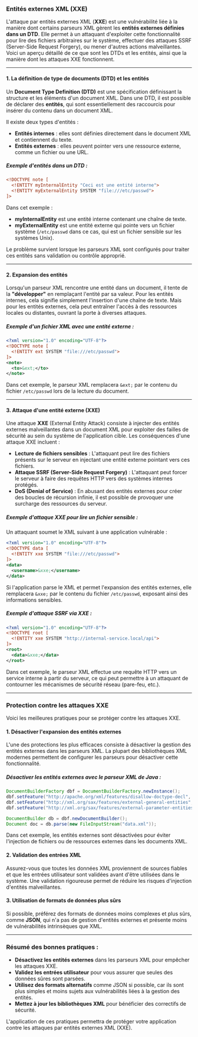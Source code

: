 ### Entités externes XML (XXE)

L'attaque par entités externes XML (**XXE**) est une vulnérabilité liée à la manière dont certains parseurs XML gèrent les **entités externes définies dans un DTD**. Elle permet à un attaquant d'exploiter cette fonctionnalité pour lire des fichiers arbitraires sur le système, effectuer des attaques SSRF (Server-Side Request Forgery), ou mener d'autres actions malveillantes. Voici un aperçu détaillé de ce que sont les DTDs et les entités, ainsi que la manière dont les attaques XXE fonctionnent.

---

#### 1. **La définition de type de documents (DTD) et les entités**

Un **Document Type Definition (DTD)** est une spécification définissant la structure et les éléments d'un document XML. Dans une DTD, il est possible de déclarer des **entités**, qui sont essentiellement des raccourcis pour insérer du contenu dans un document XML.

Il existe deux types d'entités :
- **Entités internes** : elles sont définies directement dans le document XML et contiennent du texte.
- **Entités externes** : elles peuvent pointer vers une ressource externe, comme un fichier ou une URL.

##### **Exemple d'entités dans un DTD :**

```xml
<!DOCTYPE note [
  <!ENTITY myInternalEntity "Ceci est une entité interne">
  <!ENTITY myExternalEntity SYSTEM "file:///etc/passwd">
]>
```

Dans cet exemple :
- **myInternalEntity** est une entité interne contenant une chaîne de texte.
- **myExternalEntity** est une entité externe qui pointe vers un fichier système (`/etc/passwd` dans ce cas, qui est un fichier sensible sur les systèmes Unix).

Le problème survient lorsque les parseurs XML sont configurés pour traiter ces entités sans validation ou contrôle approprié.

---

#### 2. **Expansion des entités**

Lorsqu'un parseur XML rencontre une entité dans un document, il tente de la **"développer"** en remplaçant l'entité par sa valeur. Pour les entités internes, cela signifie simplement l'insertion d'une chaîne de texte. Mais pour les entités externes, cela peut entraîner l'accès à des ressources locales ou distantes, ouvrant la porte à diverses attaques.

##### **Exemple d'un fichier XML avec une entité externe :**

```xml
<?xml version="1.0" encoding="UTF-8"?>
<!DOCTYPE note [
  <!ENTITY ext SYSTEM "file:///etc/passwd">
]>
<note>
  <to>&ext;</to>
</note>
```

Dans cet exemple, le parseur XML remplacera `&ext;` par le contenu du fichier `/etc/passwd` lors de la lecture du document.

---

#### 3. **Attaque d'une entité externe (XXE)**

Une attaque **XXE** (External Entity Attack) consiste à injecter des entités externes malveillantes dans un document XML pour exploiter des failles de sécurité au sein du système de l'application cible. Les conséquences d'une attaque XXE incluent :

- **Lecture de fichiers sensibles** : L'attaquant peut lire des fichiers présents sur le serveur en injectant une entité externe pointant vers ces fichiers.
- **Attaque SSRF (Server-Side Request Forgery)** : L'attaquant peut forcer le serveur à faire des requêtes HTTP vers des systèmes internes protégés.
- **DoS (Denial of Service)** : En abusant des entités externes pour créer des boucles de récursion infinie, il est possible de provoquer une surcharge des ressources du serveur.

##### **Exemple d'attaque XXE pour lire un fichier sensible :**

Un attaquant soumet le XML suivant à une application vulnérable :

```xml
<?xml version="1.0" encoding="UTF-8"?>
<!DOCTYPE data [
  <!ENTITY xxe SYSTEM "file:///etc/passwd">
]>
<data>
  <username>&xxe;</username>
</data>
```

Si l'application parse le XML et permet l'expansion des entités externes, elle remplacera `&xxe;` par le contenu du fichier `/etc/passwd`, exposant ainsi des informations sensibles.

##### **Exemple d'attaque SSRF via XXE** :

```xml
<?xml version="1.0" encoding="UTF-8"?>
<!DOCTYPE root [
  <!ENTITY xxe SYSTEM "http://internal-service.local/api">
]>
<root>
  <data>&xxe;</data>
</root>
```

Dans cet exemple, le parseur XML effectue une requête HTTP vers un service interne à partir du serveur, ce qui peut permettre à un attaquant de contourner les mécanismes de sécurité réseau (pare-feu, etc.).

---

### **Protection contre les attaques XXE**

Voici les meilleures pratiques pour se protéger contre les attaques XXE.

#### 1. **Désactiver l'expansion des entités externes**

L'une des protections les plus efficaces consiste à désactiver la gestion des entités externes dans les parseurs XML. La plupart des bibliothèques XML modernes permettent de configurer les parseurs pour désactiver cette fonctionnalité.

##### **Désactiver les entités externes avec le parseur XML de Java** :

```java
DocumentBuilderFactory dbf = DocumentBuilderFactory.newInstance();
dbf.setFeature("http://apache.org/xml/features/disallow-doctype-decl", true);
dbf.setFeature("http://xml.org/sax/features/external-general-entities", false);
dbf.setFeature("http://xml.org/sax/features/external-parameter-entities", false);

DocumentBuilder db = dbf.newDocumentBuilder();
Document doc = db.parse(new FileInputStream("data.xml"));
```

Dans cet exemple, les entités externes sont désactivées pour éviter l'injection de fichiers ou de ressources externes dans les documents XML.

#### 2. **Validation des entrées XML**

Assurez-vous que toutes les données XML proviennent de sources fiables et que les entrées utilisateur sont validées avant d'être utilisées dans le système. Une validation rigoureuse permet de réduire les risques d'injection d'entités malveillantes.

#### 3. **Utilisation de formats de données plus sûrs**

Si possible, préférez des formats de données moins complexes et plus sûrs, comme **JSON**, qui n'a pas de gestion d'entités externes et présente moins de vulnérabilités intrinsèques que XML.

---

### **Résumé des bonnes pratiques :**

- **Désactivez les entités externes** dans les parseurs XML pour empêcher les attaques XXE.
- **Validez les entrées utilisateur** pour vous assurer que seules des données sûres sont parsées.
- **Utilisez des formats alternatifs** comme JSON si possible, car ils sont plus simples et moins sujets aux vulnérabilités liées à la gestion des entités.
- **Mettez à jour les bibliothèques XML** pour bénéficier des correctifs de sécurité.

L'application de ces pratiques permettra de protéger votre application contre les attaques par entités externes XML (XXE).